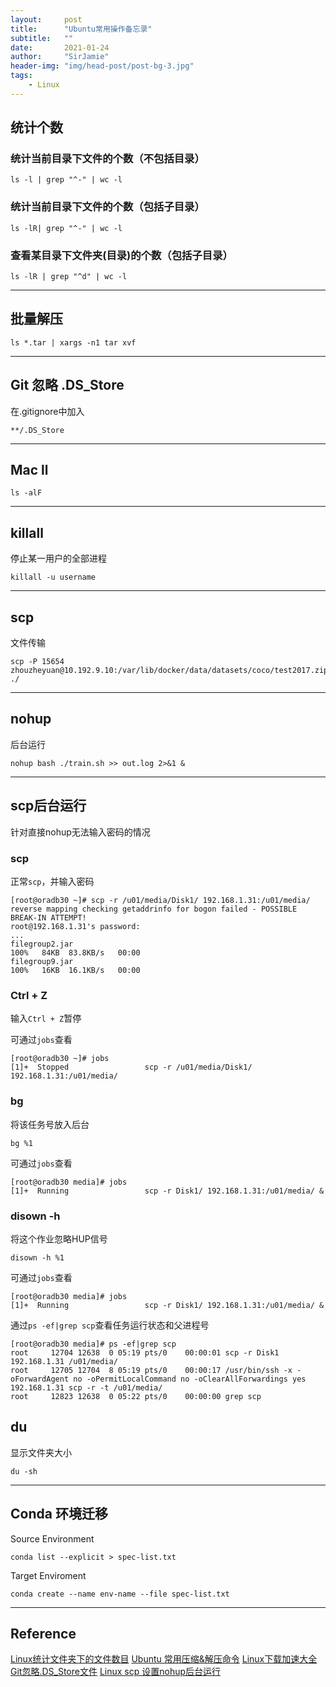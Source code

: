 ```yaml
---
layout:     post
title:      "Ubuntu常用操作备忘录"
subtitle:   ""
date:       2021-01-24
author:     "SirJamie"
header-img: "img/head-post/post-bg-3.jpg"
tags:
    - Linux
---
```



## 统计个数

### 统计当前目录下文件的个数（不包括目录）
```
ls -l | grep "^-" | wc -l
```

### 统计当前目录下文件的个数（包括子目录）
```
ls -lR| grep "^-" | wc -l
```

### 查看某目录下文件夹(目录)的个数（包括子目录）
```
ls -lR | grep "^d" | wc -l
```
---


## 批量解压
```
ls *.tar | xargs -n1 tar xvf
```
---

## Git 忽略 .DS_Store
在.gitignore中加入
```
**/.DS_Store
```
---

## Mac ll
```
ls -alF
```
---


## killall
停止某一用户的全部进程
```
killall -u username
```
---

## scp
文件传输
```
scp -P 15654 zhouzheyuan@10.192.9.10:/var/lib/docker/data/datasets/coco/test2017.zip ./
```
---

## nohup
后台运行
```
nohup bash ./train.sh >> out.log 2>&1 &
```
---

## scp后台运行
针对直接nohup无法输入密码的情况

### scp
正常`scp`，并输入密码
```
[root@oradb30 ~]# scp -r /u01/media/Disk1/ 192.168.1.31:/u01/media/
reverse mapping checking getaddrinfo for bogon failed - POSSIBLE BREAK-IN ATTEMPT!
root@192.168.1.31's password: 
...
filegroup2.jar                                                                                                                                              100%   84KB  83.8KB/s   00:00    
filegroup9.jar                                                                                                                                              100%   16KB  16.1KB/s   00:00    
```

### Ctrl + Z
输入`Ctrl + Z`暂停

可通过`jobs`查看
```
[root@oradb30 ~]# jobs
[1]+  Stopped                 scp -r /u01/media/Disk1/ 192.168.1.31:/u01/media/
```

### bg
将该任务号放入后台
```
bg %1
```

可通过`jobs`查看
```
[root@oradb30 media]# jobs
[1]+  Running                 scp -r Disk1/ 192.168.1.31:/u01/media/ &
```

### disown -h
将这个作业忽略HUP信号
```
disown -h %1
```

可通过`jobs`查看
```
[root@oradb30 media]# jobs
[1]+  Running                 scp -r Disk1/ 192.168.1.31:/u01/media/ &
```

通过`ps -ef|grep scp`查看任务运行状态和父进程号
```
[root@oradb30 media]# ps -ef|grep scp
root     12704 12638  0 05:19 pts/0    00:00:01 scp -r Disk1  192.168.1.31 /u01/media/
root     12705 12704  8 05:19 pts/0    00:00:17 /usr/bin/ssh -x -oForwardAgent no -oPermitLocalCommand no -oClearAllForwardings yes 192.168.1.31 scp -r -t /u01/media/
root     12823 12638  0 05:22 pts/0    00:00:00 grep scp
```

## du
显示文件夹大小
```
du -sh
```
---


## Conda 环境迁移
Source Environment
```
conda list --explicit > spec-list.txt
```

Target Enviroment
```
conda create --name env-name --file spec-list.txt
```
---


## Reference
[Linux统计文件夹下的文件数目](http://noahsnail.com/2017/02/07/2017-02-07-Linux统计文件夹下的文件数目/)
[Ubuntu 常用压缩&解压命令](https://sirjamie.github.io/2020/10/24/tar/)
[Linux下载加速大全](https://sirjamie.github.io/2020/11/16/boost/)
[Git忽略.DS_Store文件](https://orianna-zzo.github.io/sci-tech/2018-01/mac中git忽略.ds_store文件/)
[Linux scp 设置nohup后台运行](https://www.cnblogs.com/jyzhao/p/6253728.html)